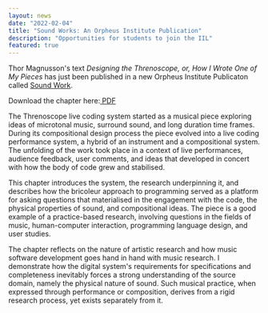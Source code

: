 ```yaml
---
layout: news
date: "2022-02-04"
title: "Sound Works: An Orpheus Institute Publication"
description: "Opportunities for students to join the IIL"
featured: true
---
```


<script> import CaptionedImage from "../../components/Images/CaptionedImage.svelte" </script>

Thor Magnusson's text <i>Designing the Threnoscope, or, How I Wrote One of My Pieces</i> has just been published in a new Orpheus Institute Publicaton called <a href="https://orpheusinstituut.be/en/publications/sound-work" target="_blank">Sound Work</a>. 

Download the chapter here:<a href="pdfs/Magnusson_SoundWork.pdf" target="_blank"> PDF</a>

<CaptionedImage
  src="news/soundwork.png"
  alt="The front cover of the Sound Works book"
  caption="A picture of medieval musicians"/>


The Threnoscope live coding system started as a musical piece exploring ideas of microtonal music, surround sound, and long duration time frames. During its compositional design process the piece evolved into a live coding performance system, a hybrid of an instrument and a compositional system. The unfolding of the work took place in a context of live performances, audience feedback, user comments, and ideas that developed in concert with how the body of code grew and stabilised.

This chapter introduces the system, the research underpinning it, and describes how the bricoleur approach to programming served as a platform for asking questions that materialised in the engagement with the code, the physical properties of sound, and compositional ideas. The piece is a good example of a practice-based research, involving questions in the fields of music, human-computer interaction, programming language design, and user studies. 

The chapter reflects on the nature of artistic research and how music software development goes hand in hand with music research. I demonstrate how the digital system's requirements for specifications and completeness inevitably forces a strong understanding of the source domain, namely the physical nature of sound. Such musical practice, when expressed through performance or composition, derives from a rigid research process, yet exists separately from it. 


